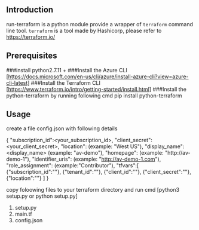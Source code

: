 ## Introduction

run-terraform is a python module provide a wrapper of `terraform` command line tool.
`terraform` is a tool made by Hashicorp, please refer to https://terraform.io/

## Prerequisites
###install python2.7.11 +
###Install the Azure CLI [https://docs.microsoft.com/en-us/cli/azure/install-azure-cli?view=azure-cli-latest]
###Install the Terraform CLI [https://www.terraform.io/intro/getting-started/install.html]
###Install the python-terraform by running following cmd
  pip install python-terraform

## Usage
create a file config.json with following details

{
"subscription_id":<your_subscription_id>,
"client_secret":<your_client_secret>,
"location":<location> (example: "West US"),
"display_name":<display_name> (example: "av-demo"),
"homepage":<your homepage> (example: "http://av-demo-1"),
"identifier_uris":<your identifier_uris> (example: "http://av-demo-1.com"),
"role_assignment":<Role> (example:"Contributor"),
"tfvars":[
          {"subscription_id":""},
          {"tenant_id":""},
          {"client_id":""},
          {"client_secret":""},
          {"location":""}
        ]
}

copy foloowing files to your terraform directory and run cmd [python3 setup.py or python setup.py]
1) setup.py
2) main.tf
3) config.json
